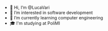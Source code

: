 - 👋 Hi, I’m @LucaVari
- 👀 I’m interested in software development
- 🌱 I’m currently learning computer engineering
- 🎓 I'm studying at PoliMI


<!---
- 📫 How to reach me ...
LucaVari/LucaVari is a ✨ special ✨ repository because its `README.md` (this file) appears on your GitHub profile.
You can click the Preview link to take a look at your changes.
--->
